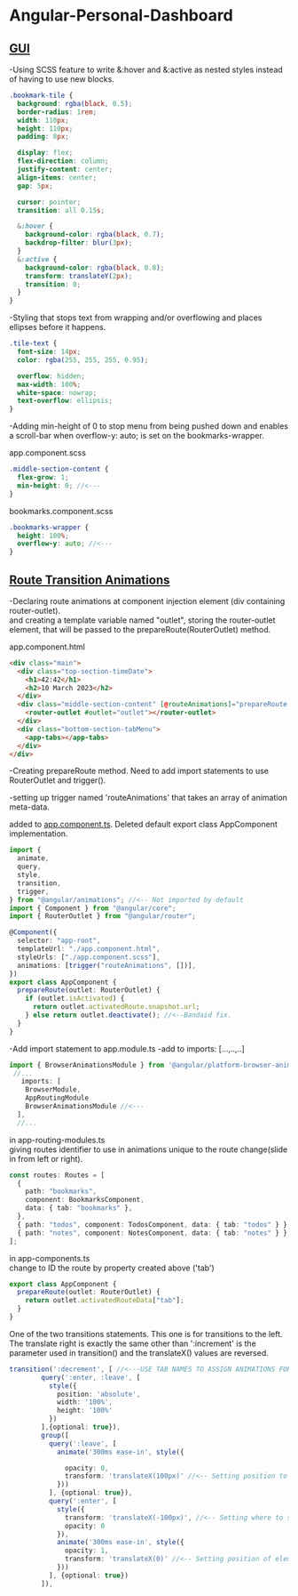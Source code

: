 # Angular-Personal-Dashboard

## <ins>GUI</ins>

-Using SCSS feature to write &:hover and &:active as nested styles instead of having to use new blocks.

```scss
.bookmark-tile {
  background: rgba(black, 0.5);
  border-radius: 1rem;
  width: 110px;
  height: 110px;
  padding: 8px;

  display: flex;
  flex-direction: column;
  justify-content: center;
  align-items: center;
  gap: 5px;

  cursor: pointer;
  transition: all 0.15s;

  &:hover {
    background-color: rgba(black, 0.7);
    backdrop-filter: blur(3px);
  }
  &:active {
    background-color: rgba(black, 0.8);
    transform: translateY(2px);
    transition: 0;
  }
}
```

-Styling that stops text from wrapping and/or overflowing and places ellipses before it happens.

```scss
.tile-text {
  font-size: 14px;
  color: rgba(255, 255, 255, 0.95);

  overflow: hidden;
  max-width: 100%;
  white-space: nowrap;
  text-overflow: ellipsis;
}
```

-Adding min-height of 0 to stop menu from being pushed down and enables a scroll-bar when overflow-y: auto; is set on the bookmarks-wrapper.

app.component.scss

```scss
.middle-section-content {
  flex-grow: 1;
  min-height: 0; //<---
}
```

bookmarks.component.scss

```scss
.bookmarks-wrapper {
  height: 100%;
  overflow-y: auto; //<---
}
```

## <ins>Route Transition Animations</ins>

-Declaring route animations at component injection element (div containing router-outlet).  
and creating a template variable named "outlet", storing the router-outlet element, that will be passed to the prepareRoute(RouterOutlet) method.

app.component.html

```html
<div class="main">
  <div class="top-section-timeDate">
    <h1>42:42</h1>
    <h2>10 March 2023</h2>
  </div>
  <div class="middle-section-content" [@routeAnimations]="prepareRoute(outlet)">
    <router-outlet #outlet="outlet"></router-outlet>
  </div>
  <div class="bottom-section-tabMenu">
    <app-tabs></app-tabs>
  </div>
</div>
```

-Creating prepareRoute method. Need to add import statements to use RouterOutlet and trigger().

-setting up trigger named 'routeAnimations' that takes an array of animation meta-data.

added to <ins>app.component.ts</ins>. Deleted default export class AppComponent implementation.

```ts
import {
  animate,
  query,
  style,
  transition,
  trigger,
} from "@angular/animations"; //<-- Not imported by default
import { Component } from "@angular/core";
import { RouterOutlet } from "@angular/router";

@Component({
  selector: "app-root",
  templateUrl: "./app.component.html",
  styleUrls: ["./app.component.scss"],
  animations: [trigger("routeAnimations", [])],
})
export class AppComponent {
  prepareRoute(outlet: RouterOutlet) {
    if (outlet.isActivated) {
      return outlet.activatedRoute.snapshot.url;
    } else return outlet.deactivate(); //<--Bandaid fix.
  }
}
```

-Add import statement to app.module.ts
-add to imports: [...,..,..]

```ts
import { BrowserAnimationsModule } from '@angular/platform-browser-animations';
 //...
   imports: [
    BrowserModule,
    AppRoutingModule
    BrowserAnimationsModule //<---
  ],
  //...

```

in app-routing-modules.ts  
giving routes identifier to use in animations unique to the route change(slide in from left or right).

```ts
const routes: Routes = [
  {
    path: "bookmarks",
    component: BookmarksComponent,
    data: { tab: "bookmarks" },
  },
  { path: "todos", component: TodosComponent, data: { tab: "todos" } },
  { path: "notes", component: NotesComponent, data: { tab: "notes" } },
];
```

in app-components.ts  
change to ID the route by property created above ('tab')

```ts
export class AppComponent {
  prepareRoute(outlet: RouterOutlet) {
    return outlet.activatedRouteData["tab"];
  }
}
```

One of the two transitions statements. This one is for transitions to the left. The translate right is exactly the same other than ':increment' is the parameter used in transition() and the translateX() values are reversed.

```ts
transition(':decrement', [ //<---USE TAB NAMES TO ASSIGN ANIMATIONS FOR TRANSITIONING LEFT TO RIGHT AND RIGHT TO LEFT.
        query(':enter, :leave', [
          style({
            position: 'absolute',
            width: '100%',
            height: '100%'
          })
        ],{optional: true}),
        group([
          query(':leave', [
            animate('300ms ease-in', style({

              opacity: 0,
              transform: 'translateX(100px)' //<-- Setting position to move to by the time the element completely disappears
            }))
          ], {optional: true}),
          query(':enter', [
            style({
              transform: 'translateX(-100px)', //<-- Setting where to start animation relative to element's position
              opacity: 0
            }),
            animate('300ms ease-in', style({
              opacity: 1,
              transform: 'translateX(0)' //<-- Setting position of element at end of animation
            }))
          ], {optional: true})
        ]),
```
